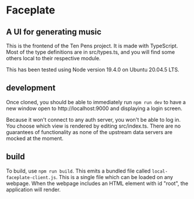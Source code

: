# Faceplate
## A UI for generating music

This is the frontend of the Ten Pens project. It is made with TypeScript. Most of the type definitions are in src/types.ts, and you will find some others local to their respective module.

This has been tested using Node version 19.4.0 on Ubuntu 20.04.5 LTS. 


## development
Once cloned, you should be able to immediately run `npm run dev` to have a new window open to http://localhost:9000 and displaying a login screen.

Because it won't connect to any auth server, you won't be able to log in.
You choose which view is rendered by editing src/index.ts. There are no guarantees of functionality as none of the upstream data servers are mocked at the moment.

## build

To build, use `npm run build`. This emits a bundled file called `local-faceplate-client.js`. This is a single file which can be loaded on any webpage. When the webpage includes an HTML element with id "root", the application will render.
